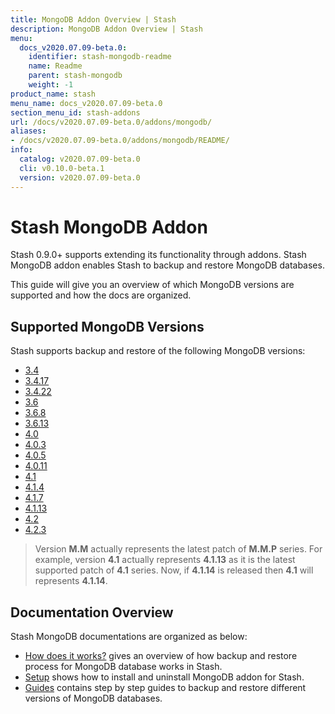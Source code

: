 ```yaml
---
title: MongoDB Addon Overview | Stash
description: MongoDB Addon Overview | Stash
menu:
  docs_v2020.07.09-beta.0:
    identifier: stash-mongodb-readme
    name: Readme
    parent: stash-mongodb
    weight: -1
product_name: stash
menu_name: docs_v2020.07.09-beta.0
section_menu_id: stash-addons
url: /docs/v2020.07.09-beta.0/addons/mongodb/
aliases:
- /docs/v2020.07.09-beta.0/addons/mongodb/README/
info:
  catalog: v2020.07.09-beta.0
  cli: v0.10.0-beta.1
  version: v2020.07.09-beta.0
---
```


# Stash MongoDB Addon

Stash 0.9.0+ supports extending its functionality through addons. Stash MongoDB addon enables Stash to backup and restore MongoDB databases.

This guide will give you an overview of which MongoDB versions are supported and how the docs are organized.

## Supported MongoDB Versions

Stash supports backup and restore of the following MongoDB versions:

- [3.4](/docs/v2020.07.09-beta.0/addons/mongodb/guides/3.4/mongodb)
- [3.4.17](/docs/v2020.07.09-beta.0/addons/mongodb/guides/3.4.17/mongodb)
- [3.4.22](/docs/v2020.07.09-beta.0/addons/mongodb/guides/3.4.22/mongodb)
- [3.6](/docs/v2020.07.09-beta.0/addons/mongodb/guides/3.6/mongodb)
- [3.6.8](/docs/v2020.07.09-beta.0/addons/mongodb/guides/3.6.8/mongodb)
- [3.6.13](/docs/v2020.07.09-beta.0/addons/mongodb/guides/3.6.13/mongodb)
- [4.0](/docs/v2020.07.09-beta.0/addons/mongodb/guides/4.0/mongodb)
- [4.0.3](/docs/v2020.07.09-beta.0/addons/mongodb/guides/4.0.3/mongodb)
- [4.0.5](/docs/v2020.07.09-beta.0/addons/mongodb/guides/4.0.5/mongodb)
- [4.0.11](/docs/v2020.07.09-beta.0/addons/mongodb/guides/4.0.11/mongodb)
- [4.1](/docs/v2020.07.09-beta.0/addons/mongodb/guides/4.1/mongodb)
- [4.1.4](/docs/v2020.07.09-beta.0/addons/mongodb/guides/4.1.4/mongodb)
- [4.1.7](/docs/v2020.07.09-beta.0/addons/mongodb/guides/4.1.7/mongodb)
- [4.1.13](/docs/v2020.07.09-beta.0/addons/mongodb/guides/4.1.13/mongodb)
- [4.2](/docs/v2020.07.09-beta.0/addons/mongodb/guides/4.2/mongodb)
- [4.2.3](/docs/v2020.07.09-beta.0/addons/mongodb/guides/4.2.3/mongodb)

>Version **M.M** actually represents the latest patch of **M.M.P** series. For example, version **4.1** actually represents **4.1.13** as it is the latest supported patch of **4.1** series. Now, if **4.1.14** is released then **4.1** will represents **4.1.14**.

## Documentation Overview

Stash MongoDB documentations are organized as below:

- [How does it works?](/docs/v2020.07.09-beta.0/addons/mongodb/overview) gives an overview of how backup and restore process for MongoDB database works in Stash.
- [Setup](/docs/v2020.07.09-beta.0/addons/mongodb/setup/install) shows how to install and uninstall MongoDB addon for Stash.
- [Guides](/docs/v2020.07.09-beta.0/addons/mongodb/guides/3.6/mongodb) contains step by step guides to backup and restore different versions of MongoDB databases.
